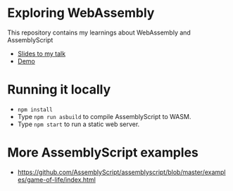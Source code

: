 # Exploring WebAssembly

This repository contains my learnings about WebAssembly and AssemblyScript

 * [Slides to my talk](https://terabaud.github.io/leassembly/talk/)
 * [Demo](https://terabaud.github.io/leassembly/)

# Running it locally

 * `npm install`
 * Type `npm run asbuild` to compile AssemblyScript to WASM. 
 * Type `npm start` to run a static web server. 

# More AssemblyScript examples

* https://github.com/AssemblyScript/assemblyscript/blob/master/examples/game-of-life/index.html
